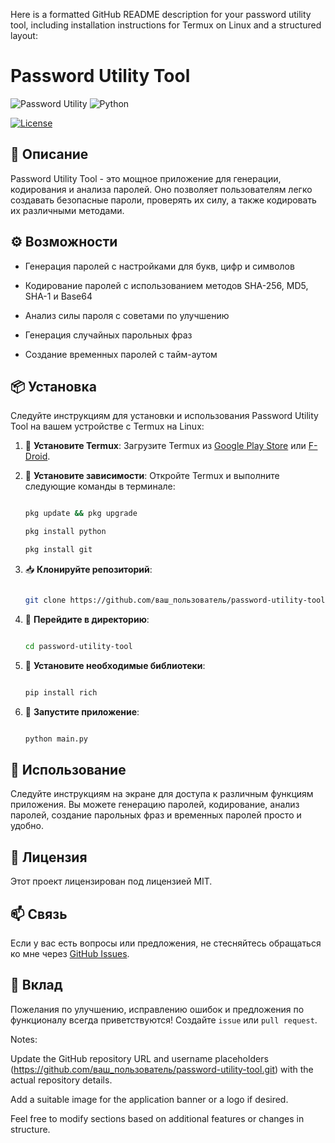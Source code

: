 Here is a formatted GitHub README description for your password utility tool, including installation instructions for Termux on Linux and a structured layout:

# Password Utility Tool

![Password Utility](https://img.shields.io/badge/Version-1.0-blue.svg) ![Python](https://img.shields.io/badge/Python-3.x-brightgreen.svg)

[![License](https://img.shields.io/badge/License-MIT-yellow.svg)](https://opensource.org/licenses/MIT)

## 📜 Описание

Password Utility Tool - это мощное приложение для генерации, кодирования и анализа паролей. Оно позволяет пользователям легко создавать безопасные пароли, проверять их силу, а также кодировать их различными методами.

## ⚙️ Возможности

- Генерация паролей с настройками для букв, цифр и символов

- Кодирование паролей с использованием методов SHA-256, MD5, SHA-1 и Base64

- Анализ силы пароля с советами по улучшению

- Генерация случайных парольных фраз

- Создание временных паролей с тайм-аутом

## 📦 Установка

Следуйте инструкциям для установки и использования Password Utility Tool на вашем устройстве с Termux на Linux:

1. 📲 **Установите Termux**: Загрузите Termux из [Google Play Store](https://play.google.com/store/apps/details?id=com.termux) или [F-Droid](https://f-droid.org/packages/com.termux/).

2. 🔧 **Установите зависимости**: Откройте Termux и выполните следующие команды в терминале:

    ```bash

    pkg update && pkg upgrade

    pkg install python

    pkg install git

    ```

3. 📥 **Клонируйте репозиторий**:

    ```bash

    git clone https://github.com/ваш_пользователь/password-utility-tool.git

    ```

4. 📂 **Перейдите в директорию**:

    ```bash

    cd password-utility-tool

    ```

5. 🔌 **Установите необходимые библиотеки**:

    ```bash

    pip install rich

    ```

6. 🚀 **Запустите приложение**:

    ```bash

    python main.py

    ```

## 📖 Использование

Следуйте инструкциям на экране для доступа к различным функциям приложения. Вы можете генерацию паролей, кодирование, анализ паролей, создание парольных фраз и временных паролей просто и удобно.

## 📄 Лицензия

Этот проект лицензирован под лицензией MIT. 

## 📫 Связь

Если у вас есть вопросы или предложения, не стесняйтесь обращаться ко мне через [GitHub Issues](https://github.com/ваш_пользователь/password-utility-tool/issues).

## 👥 Вклад

Пожелания по улучшению, исправлению ошибок и предложения по функционалу всегда приветствуются! Создайте `issue` или `pull request`.

Notes:

Update the GitHub repository URL and username placeholders (https://github.com/ваш_пользователь/password-utility-tool.git) with the actual repository details.

Add a suitable image for the application banner or a logo if desired.

Feel free to modify sections based on additional features or changes in structure.

